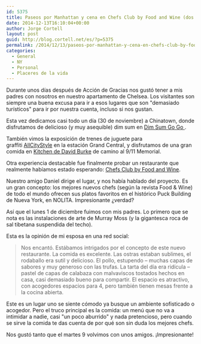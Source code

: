 ```yaml
---
id: 5375
title: Paseos por Manhattan y cena en Chefs Club by Food and Wine (dos veces)
date: 2014-12-13T16:10:04+00:00
author: Jorge Cortell
layout: post
guid: http://blog.cortell.net/es/?p=5375
permalink: /2014/12/13/paseos-por-manhattan-y-cena-en-chefs-club-by-food-and-wine-dos-veces/
categories:
  - General
  - NY
  - Personal
  - Placeres de la vida
---
```

Durante unos días después de Acción de Gracias nos gustó tener a mis padres con nosotros en nuestro apartamento de Chelsea. Los visitantes son siempre una buena excusa para ir a esos lugares que son "demasiado turísticos" para ir por nuestra cuenta, incluso si nos gustan.

Esta vez dedicamos casi todo un día (30 de noviembre) a Chinatown, donde disfrutamos de delicioso (y muy asequible) dim sum en  <a title="http://dimsumgogo.com/" href="http: // dimsumgogo. com / " target=" _ blank ">Dim Sum Go Go </a>.

También vimos la exposición de trenes de juguete para graffiti <a title="http://www.allcitystyle.com/" href="http://www.allcitystyle.com/" target="_blank">AllCityStyle</a> en la estación Grand Central, y disfrutamos de una gran comida en <a title=" http://www.davidburkekitchennyc.com/ " href=" http://www.davidburkekitchennyc.com/ " target=" _blank ">Kitchen de David Burke</a> de camino al 9/11 Memorial.

Otra experiencia destacable fue finalmente probar un restaurante que realmente habíamos estado esperando:  <a title="http://www.chefsclub.com/new-york/" href="http://www.chefsclub.com/ nueva-york / " target=" _ blank ">Chefs Club by Food and Wine</a>.

Nuestro amigo Daniel dirige el lugar, y nos había hablado del proyecto. Es un gran concepto: los mejores nuevos chefs (según la revista Food & Wine) de todo el mundo ofrecen sus platos favoritos en el histórico Puck Building de Nueva York, en NOLITA. Impresionante ¿verdad?

Así que el lunes 1 de diciembre fuimos con mis padres. Lo primero que se nota es las instalaciones de arte de Murray Moss (y la gigantesca roca de sal tibetana suspendida del techo).

Esta es la opinión de mi esposa en una red social:

> Nos encantó. Estábamos intrigados por el concepto de este nuevo restaurante. La comida es excelente. Las ostras estaban sublimes, el rodaballo era sutil y delicioso. El pollo, estupendo – muchas capas de sabores y muy generoso con las trufas. La tarta del día era ridícula – pastel de capas de calabaza con malvaviscos tostados hechos en casa, casi demasiado bueno para compartir. El espacio es atractivo, con acogedores espacios para 4, pero también tienen mesas frente a la cocina abierta.

Este es un lugar uno se siente cómodo ya busque un ambiente sofisticado o acogedor. Pero el truco principal es la comida: un menú que no va a intimidar a nadie, casi "un poco aburrido" y nada pretencioso, pero cuando se sirve la comida te das cuenta de por qué son sin duda los mejores chefs.

Nos gustó tanto que el martes 9 volvimos con unos amigos. ¡Impresionante!